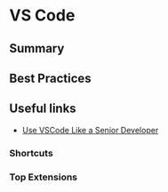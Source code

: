 # VS Code

## Summary

## Best Practices

## Useful links

- [Use VSCode Like a Senior Developer](https://levelup.gitconnected.com/use-vscode-like-a-senior-developer-9b54054c452a)

### Shortcuts

### Top Extensions
